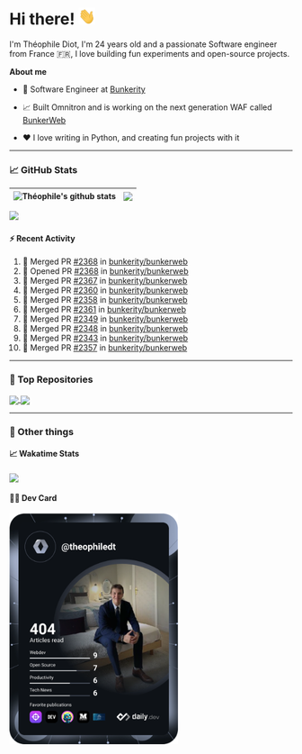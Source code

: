 # Hi there! <img src="./wave.gif" width="30px" height="30px" />

I'm Théophile Diot, I'm 24 years old and a passionate Software engineer from France 🇫🇷, I love building fun experiments and open-source projects.

**About me**

- 💼 Software Engineer at [Bunkerity](https://www.bunkerity.com/)

- 📈 Built Omnitron and is working on the next generation WAF called [BunkerWeb](https://www.bunkerweb.io)

- ❤️ I love writing in Python, and creating fun projects with it

---

### 📈 GitHub Stats

| <img align="center" src="https://github-readme-stats.vercel.app/api?username=TheophileDiot&show_icons=true&include_all_commits=true&theme=algolia&hide_border=true&rank_icon=github" alt="Théophile's github stats" /> | <img align="center" src="https://github-readme-stats.vercel.app/api/top-langs/?username=TheophileDiot&layout=compact&theme=algolia&hide_border=true" /> |
| ---------------------------------------------------------------------------------------------------------------------------------------------------------------------------------------------------------------------- | ------------------------------------------------------------------------------------------------------------------------------------------------------- |

![](https://github-readme-activity-graph.vercel.app/graph?username=TheophileDiot&theme=tokyo-night)

#### :zap: Recent Activity

<!--START_SECTION:activity-->
1. 🎉 Merged PR [#2368](https://github.com/bunkerity/bunkerweb/pull/2368) in [bunkerity/bunkerweb](https://github.com/bunkerity/bunkerweb)
2. 💪 Opened PR [#2368](https://github.com/bunkerity/bunkerweb/pull/2368) in [bunkerity/bunkerweb](https://github.com/bunkerity/bunkerweb)
3. 🎉 Merged PR [#2367](https://github.com/bunkerity/bunkerweb/pull/2367) in [bunkerity/bunkerweb](https://github.com/bunkerity/bunkerweb)
4. 🎉 Merged PR [#2360](https://github.com/bunkerity/bunkerweb/pull/2360) in [bunkerity/bunkerweb](https://github.com/bunkerity/bunkerweb)
5. 🎉 Merged PR [#2358](https://github.com/bunkerity/bunkerweb/pull/2358) in [bunkerity/bunkerweb](https://github.com/bunkerity/bunkerweb)
6. 🎉 Merged PR [#2361](https://github.com/bunkerity/bunkerweb/pull/2361) in [bunkerity/bunkerweb](https://github.com/bunkerity/bunkerweb)
7. 🎉 Merged PR [#2349](https://github.com/bunkerity/bunkerweb/pull/2349) in [bunkerity/bunkerweb](https://github.com/bunkerity/bunkerweb)
8. 🎉 Merged PR [#2348](https://github.com/bunkerity/bunkerweb/pull/2348) in [bunkerity/bunkerweb](https://github.com/bunkerity/bunkerweb)
9. 🎉 Merged PR [#2343](https://github.com/bunkerity/bunkerweb/pull/2343) in [bunkerity/bunkerweb](https://github.com/bunkerity/bunkerweb)
10. 🎉 Merged PR [#2357](https://github.com/bunkerity/bunkerweb/pull/2357) in [bunkerity/bunkerweb](https://github.com/bunkerity/bunkerweb)
<!--END_SECTION:activity-->

---

### 🔧 Top Repositories

<a href="https://github.com/bunkerity/bunkerweb">
  <img align="center" src="https://github-readme-stats.vercel.app/api/pin/?username=Bunkerity&repo=bunkerweb&theme=algolia" />
</a>
<a href="https://github.com/TheophileDiot/Omnitron">
  <img align="center" src="https://github-readme-stats.vercel.app/api/pin/?username=TheophileDiot&repo=Omnitron&theme=algolia" />
</a>

---

### 🎉 Other things

#### 📈 Wakatime Stats

<a href="https://wakatime.com/@theophile_bunkerity">
  <img align="center" src="https://github-readme-stats.vercel.app/api/wakatime?username=3aa5ce41-c253-43d9-8441-a721e446a45f&layout=compact&theme=algolia" />
</a>

#### 👨‍💻 Dev Card

<a href="https://app.daily.dev/TheophileDt">
  <img src="./devcard.svg" width="300" alt="Théophile Diot's Dev Card"/>
</a>
